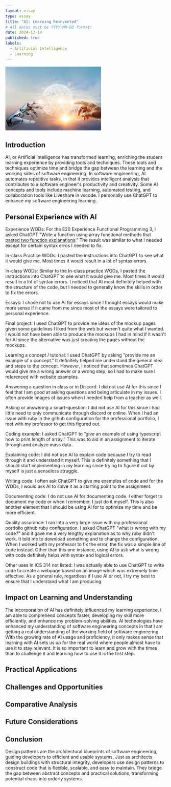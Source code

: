 ```yaml
---
layout: essay
type: essay
title: "AI: Learning Reinvented"
# All dates must be YYYY-MM-DD format!
date: 2024-12-14
published: true
labels:
  - Artificial Intelligence
  - Learning
---
```


<img width="300px" class="rounded float-start pe-4" src="../img/ai.png"> 

## Introduction

AI, or Artificial Intelligence has transformed learning, enriching the student learning experience by providing tools and techniques. These tools and techniques optimize time and bridge the gap between the learning and the working sides of software engineering. In software engineering, AI automates repetitive tasks, in that it provides intelligent analysis that contributes to a software engineer's productivity and creativity. Some AI concepts and tools include machine learning, automated testing, and collaboration tools like Liveshare in vscode. I personally use ChatGPT to enhance my software engineering learning.


## Personal Experience with AI

Experience WODs: For the E20 Experience Functional Programming 3, I asked ChatGPT "Write a function using array functional methods that [pasted two function explanations](https://courses.ics.hawaii.edu/ics314f24/morea/typescript-3/experience-functional-programming-3.html)." The result was similar to what I needed except for certain syntax erros I needed to fix.

In-class Practice WODs: I pasted the instructions into ChatGPT to see what it would give me. Most times it would result in a lot of syntax errors.

In-class WODs: Similar to the In-class practice WODs, I pasted the instructions into ChatGPT to see what it would give me. Most times it would result in a lot of syntax errors. I noticed that AI most definitely helped with the structure of the code, but I needed to generally know the skills in order to fix the errors.

Essays: I chose not to use AI for essays since I thought essays would make more sense if it came from me since most of the essays were tailored to personal experience.

Final project: I used ChatGPT to provide me ideas of the mockup pages given some guidelines I liked from the web but weren't quite what I wanted. I would not have been able to produce the mockups I had in mind if it wasn't for AI since the alternative was just creating the pages without the mockups.

Learning a concept / tutorial: I used ChatGPT by asking "provide me an example of x concept." It definitely helped me understand the general idea and steps to the concept. However, I noticed that sometimes ChatGPT would give me a wrong answer or a wrong step, so I had to make sure I referenced with website examples.

Answering a question in class or in Discord: I did not use AI for this since I feel that I am good at asking questions and being articulate in my issues. I often provide images of issues when I needed help from a teacher as well.

Asking or answering a smart-question: I did not use AI for this since I had little need to only communicate through discord or online. When I had an issue with ruby in the github configuration for the professional portfolio, I met with my professor to get this figured out.

Coding example: I asked ChatGPT to “give an example of using typescript how to print length of array.” This was to aid in an assignment to iterate through and analyze mass data. 

Explaining code: I did not use AI to explain code because I try to read through it and understand it myself. This is definitely something that I should start implementing in my learning since trying to figure it out by myself is just a senseless struggle. 

Writing code: I often ask ChatGPT to give me examples of code and for the WODs, I would ask AI to solve it as a starting point to the assignment. 

Documenting code: I do not use AI for documenting code. I either forget to document my code or when I remember, I just do it myself. This is also another element that I should be using AI for to optimize my time and be more efficient.

Quality assurance: I ran into a very large issue with my professional portfolio github ruby configuration. I asked ChatGPT "what is wrong with my code?" and it gave me a very lengthy explanation as to why ruby didn't work. It told me to download something and to change the configuration. When I worked with my professor to fix the error, the fix was a simple line of code instead. Other than this one instance, using AI to ask what is wrong with code definitely helps with syntax and logical errors.

Other uses in ICS 314 not listed: I was actually able to use ChatGPT to write code to create a webpage based on an image which was extremely time effective. As a general rule, regardless if I use AI or not, I try my best to ensure that I understand what I am producing. 

## Impact on Learning and Understanding

The incorporation of AI has definitely influenced my learning experience. I am able to comprehend concepts faster, developing my skill more efficiently, and enhance my problem-solving abilities. AI technologies have enhanced my understanding of software engineering concepts in that I am getting a real understanding of the working field of software engineering. With the growing rate of AI usage and proficiency, it only makes sense that learning with AI sets us up for the real world where people almost have to use it to stay relevant. It is so important to learn and grow with the times than to challenge it and learning how to use it is the first step.

## Practical Applications



## Challenges and Opportunities

## Comparative Analysis

## Future Considerations

## Conclusion

Design patterns are the architectural blueprints of software engineering, guiding developers to efficient and usable systems. Just as architects design buildings with structural integrity, developers use design patterns to construct code that is flexible, scalable, and easy to maintain. They bridge the gap between abstract concepts and practical solutions, transforming potential chaos into orderly systems.
